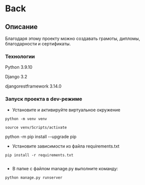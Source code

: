 # Back
## Описание

Благодаря этому проекту можно создавать грамоты, дипломы, благодарности и сертификаты.

### Технологии

Python 3.9.10

Django 3.2

djangorestframework 3.14.0

### Запуск проекта в dev-режиме

- Установите и активируйте виртуальное окружение

```
python -m venv venv

source venv/Scripts/activate

```
python -m pip install --upgrade pip

- Установите зависимости из файла requirements.txt

```
pip install -r requirements.txt


```
- В папке с файлом manage.py выполните команду:

```
python manage.py runserver